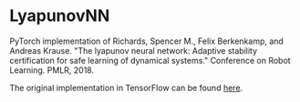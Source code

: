 # LyapunovNN
PyTorch implementation of Richards, Spencer M., Felix Berkenkamp, and Andreas Krause. "The lyapunov neural network: Adaptive stability certification for safe learning of dynamical systems." Conference on Robot Learning. PMLR, 2018.

The original implementation in TensorFlow can be found [here](https://github.com/befelix/safe_learning/blob/master/examples/lyapunov_function_learning.ipynb).